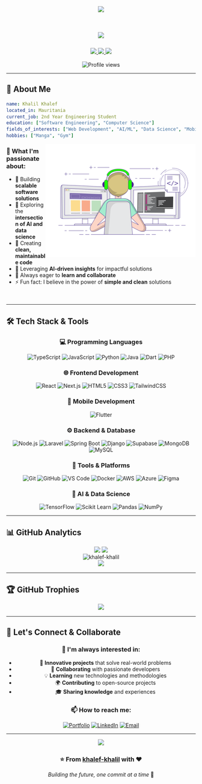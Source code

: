 <div align="center">
  <img src="https://capsule-render.vercel.app/api?text=Hey%20There!%20👋&animation=fadeIn&type=waving&color=gradient&height=100"/>
</div>

<h1 align="center">
  <img src="https://readme-typing-svg.herokuapp.com/?font=Righteous&size=35&center=true&vCenter=true&width=500&height=70&duration=4000&lines=I'm+Khalil+Khalef!;Software+Engineer+🚀;AI+Enthusiast+🤖;Problem+Solver+💡;" />
</h1>

<div align="center">
  <a href="https://khalilkhalef.com">
    <img src="https://img.shields.io/badge/Portfolio-FF5722?style=for-the-badge&logo=todoist&logoColor=white"/>
  </a>
  <a href="https://www.linkedin.com/in/khalil-khalef/">
    <img src="https://img.shields.io/badge/LinkedIn-0077B5?style=for-the-badge&logo=linkedin&logoColor=white"/>
  </a>
  <a href="mailto:contact@khalilkhalef.com">
    <img src="https://img.shields.io/badge/Email-D14836?style=for-the-badge&logo=gmail&logoColor=white"/>
  </a>
</div>

<br/>

<div align="center">
  <img src="https://komarev.com/ghpvc/?username=khalef-khalil&style=flat-square&color=blue" alt="Profile views" />
</div>

---

## 🚀 About Me

```yaml
name: Khalil Khalef
located_in: Mauritania
current_job: 2nd Year Engineering Student
education: ["Software Engineering", "Computer Science"]
fields_of_interests: ["Web Development", "AI/ML", "Data Science", "Mobile Development"]
hobbies: ["Manga", "Gym"]
```

<img align="right" alt="Coding" width="400" src="https://raw.githubusercontent.com/devSouvik/devSouvik/master/gif3.gif">

### 💫 What I'm passionate about:
- 🔭 Building **scalable software solutions**
- 🌱 Exploring the **intersection of AI and data science**
- 👯 Creating **clean, maintainable code**
- 🤔 Leveraging **AI-driven insights** for impactful solutions
- 💬 Always eager to **learn and collaborate**
- ⚡ Fun fact: I believe in the power of **simple and clean** solutions

<br clear="both"/>

---

## 🛠️ Tech Stack & Tools

<div align="center">

### 💻 Programming Languages
![TypeScript](https://img.shields.io/badge/TypeScript-007ACC?style=for-the-badge&logo=typescript&logoColor=white)
![JavaScript](https://img.shields.io/badge/JavaScript-F7DF1E?style=for-the-badge&logo=javascript&logoColor=black)
![Python](https://img.shields.io/badge/Python-3776AB?style=for-the-badge&logo=python&logoColor=white)
![Java](https://img.shields.io/badge/Java-ED8B00?style=for-the-badge&logo=openjdk&logoColor=white)
![Dart](https://img.shields.io/badge/Dart-0175C2?style=for-the-badge&logo=dart&logoColor=white)
![PHP](https://img.shields.io/badge/PHP-777BB4?style=for-the-badge&logo=php&logoColor=white)

### 🌐 Frontend Development
![React](https://img.shields.io/badge/React-20232A?style=for-the-badge&logo=react&logoColor=61DAFB)
![Next.js](https://img.shields.io/badge/Next.js-000000?style=for-the-badge&logo=next.js&logoColor=white)
![HTML5](https://img.shields.io/badge/HTML5-E34F26?style=for-the-badge&logo=html5&logoColor=white)
![CSS3](https://img.shields.io/badge/CSS3-1572B6?style=for-the-badge&logo=css3&logoColor=white)
![TailwindCSS](https://img.shields.io/badge/Tailwind_CSS-38B2AC?style=for-the-badge&logo=tailwind-css&logoColor=white)

### 📱 Mobile Development
![Flutter](https://img.shields.io/badge/Flutter-02569B?style=for-the-badge&logo=flutter&logoColor=white)

### ⚙️ Backend & Database
![Node.js](https://img.shields.io/badge/Node.js-43853D?style=for-the-badge&logo=node.js&logoColor=white)
![Laravel](https://img.shields.io/badge/Laravel-FF2D20?style=for-the-badge&logo=laravel&logoColor=white)
![Spring Boot](https://img.shields.io/badge/Spring_Boot-6DB33F?style=for-the-badge&logo=spring-boot&logoColor=white)
![Django](https://img.shields.io/badge/Django-092E20?style=for-the-badge&logo=django&logoColor=white)
![Supabase](https://img.shields.io/badge/Supabase-3ECF8E?style=for-the-badge&logo=supabase&logoColor=white)
![MongoDB](https://img.shields.io/badge/MongoDB-4EA94B?style=for-the-badge&logo=mongodb&logoColor=white)
![MySQL](https://img.shields.io/badge/MySQL-005C84?style=for-the-badge&logo=mysql&logoColor=white)

### 🔧 Tools & Platforms
![Git](https://img.shields.io/badge/Git-F05032?style=for-the-badge&logo=git&logoColor=white)
![GitHub](https://img.shields.io/badge/GitHub-100000?style=for-the-badge&logo=github&logoColor=white)
![VS Code](https://img.shields.io/badge/VS_Code-0078D4?style=for-the-badge&logo=visual%20studio%20code&logoColor=white)
![Docker](https://img.shields.io/badge/Docker-2496ED?style=for-the-badge&logo=docker&logoColor=white)
![AWS](https://img.shields.io/badge/AWS-232F3E?style=for-the-badge&logo=amazon-aws&logoColor=white)
![Azure](https://img.shields.io/badge/Azure-0078D4?style=for-the-badge&logo=microsoft-azure&logoColor=white)
![Figma](https://img.shields.io/badge/Figma-F24E1E?style=for-the-badge&logo=figma&logoColor=white)

### 🤖 AI & Data Science
![TensorFlow](https://img.shields.io/badge/TensorFlow-FF6F00?style=for-the-badge&logo=tensorflow&logoColor=white)
![Scikit Learn](https://img.shields.io/badge/scikit--learn-F7931E?style=for-the-badge&logo=scikit-learn&logoColor=white)
![Pandas](https://img.shields.io/badge/Pandas-2C2D72?style=for-the-badge&logo=pandas&logoColor=white)
![NumPy](https://img.shields.io/badge/Numpy-777BB4?style=for-the-badge&logo=numpy&logoColor=white)

</div>

---

## 📊 GitHub Analytics

<div align="center">
  <img height="180em" src="https://github-readme-stats.vercel.app/api?username=khalef-khalil&show_icons=true&theme=tokyonight&include_all_commits=true&count_private=true"/>
  <img height="180em" src="https://github-readme-stats.vercel.app/api/top-langs/?username=khalef-khalil&layout=compact&langs_count=8&theme=tokyonight"/>
</div>

<div align="center">
  <img src="https://github-readme-streak-stats.herokuapp.com/?user=khalef-khalil&theme=tokyonight" alt="khalef-khalil" />
</div>

<div align="center">
  <img src="https://github-readme-activity-graph.vercel.app/graph?username=khalef-khalil&theme=tokyo-night&bg_color=1a1b27&color=70a5fd&line=70a5fd&point=bf91f3&area=true&hide_border=true" />
</div>

---

## 🏆 GitHub Trophies

<div align="center">
  <img src="https://github-profile-trophy.vercel.app/?username=khalef-khalil&theme=tokyonight&no-frame=false&no-bg=false&margin-w=4&row=1" />
</div>

---

## 🤝 Let's Connect & Collaborate

<div align="center">

### 💬 I'm always interested in:
- 🚀 **Innovative projects** that solve real-world problems
- 🤝 **Collaborating** with passionate developers
- 💡 **Learning** new technologies and methodologies
- 🌍 **Contributing** to open-source projects
- 🎓 **Sharing knowledge** and experiences

### 📫 How to reach me:
[![Portfolio](https://img.shields.io/badge/Portfolio-Visit%20My%20Website-FF5722?style=for-the-badge&logo=todoist&logoColor=white)](https://khalilkhalef.com)
[![LinkedIn](https://img.shields.io/badge/LinkedIn-Connect%20With%20Me-0077B5?style=for-the-badge&logo=linkedin&logoColor=white)](https://www.linkedin.com/in/khalil-khalef/)
[![Email](https://img.shields.io/badge/Email-Send%20Message-D14836?style=for-the-badge&logo=gmail&logoColor=white)](mailto:contact@khalilkhalef.com)

</div>

---

<div align="center">
  <img src="https://capsule-render.vercel.app/api?type=waving&color=gradient&height=100&section=footer"/>
</div>

<div align="center">
  <h3>⭐ From <a href="https://github.com/khalef-khalil">khalef-khalil</a> with ❤️</h3>
  <p><em>Building the future, one commit at a time</em> 🚀</p>
</div>
